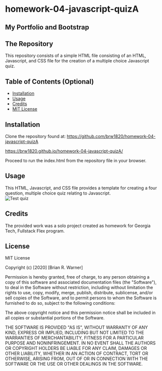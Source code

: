 # homework-04-javascript-quizA

## My Portfolio and Bootstrap

## The Repository

This repository consists of a simple HTML file consisting of an HTML, Javascript, and CSS file for the creation of a multiple choice Javascript quiz.


## Table of Contents (Optional)

* [Installation](#installation)
* [Usage](#usage)
* [Credits](#credits)
* [MIT License](#mit_license)


## Installation

Clone the repository found at:
https://github.com/brw1820/homework-04-javascript-quizA

https://brw1820.github.io/homework-04-javascript-quizA/

Proceed to run the index.html from the repository file in your browser.


## Usage 

This HTML, Javascript, and CSS file provides a template for creating a four question, multiple choice quiz relating to Javascript.  
![Test quiz](./Assets/javascriptquiz1.PNG)

## Credits

The provided work was a solo project created as homework for Georgia Tech, Fullstack Flex program.

## License

MIT License

Copyright (c) [2020] [Brian R. Warner]

Permission is hereby granted, free of charge, to any person obtaining a copy
of this software and associated documentation files (the "Software"), to deal
in the Software without restriction, including without limitation the rights
to use, copy, modify, merge, publish, distribute, sublicense, and/or sell
copies of the Software, and to permit persons to whom the Software is
furnished to do so, subject to the following conditions:

The above copyright notice and this permission notice shall be included in all
copies or substantial portions of the Software.

THE SOFTWARE IS PROVIDED "AS IS", WITHOUT WARRANTY OF ANY KIND, EXPRESS OR
IMPLIED, INCLUDING BUT NOT LIMITED TO THE WARRANTIES OF MERCHANTABILITY,
FITNESS FOR A PARTICULAR PURPOSE AND NONINFRINGEMENT. IN NO EVENT SHALL THE
AUTHORS OR COPYRIGHT HOLDERS BE LIABLE FOR ANY CLAIM, DAMAGES OR OTHER
LIABILITY, WHETHER IN AN ACTION OF CONTRACT, TORT OR OTHERWISE, ARISING FROM,
OUT OF OR IN CONNECTION WITH THE SOFTWARE OR THE USE OR OTHER DEALINGS IN THE
SOFTWARE.



